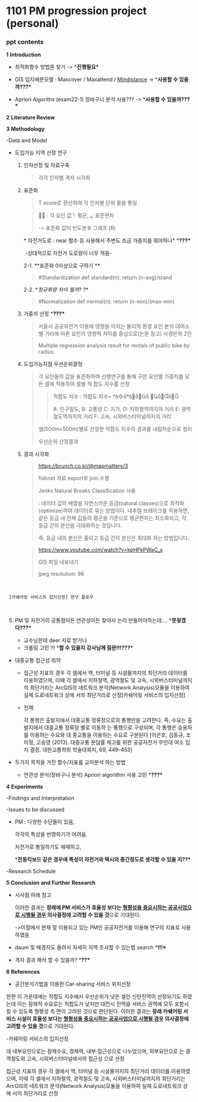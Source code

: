 # 1101 PM progression project (personal)

### ppt contents 

**1**  **Introduction**

- 최적화함수 방법론 찾기 -> ***진행필요\***

- GIS 입지배분모델 : Maxcover / Maxattend / <u>Mindistance</u> -> ***사용할 수 있을까???\***

- Apriori Algoriths (exam22-1) 장바구니 분석 사용??? -> ***사용할 수 있을까???\***

  

**2** **Literature Review**

**3** **Methodology**

-Data and Model

- 도입가능 지역 선정 연구 

  1. 인자선정 및 자료구축

     > 각각 인자별 격자 시각화

  2. 표준화 

     > T score로 환산하여 각 인자별 단위 들을 통일
     >
     >  : 각 요인 값 : 평균, : 표준편차
     >
     > -> 표준화 값이 빈도분포 그래프 (R)

     \* 자전거도로 : near 함수 등 사용해서 주변도 조금 가중치를 줘야하나\*  ***???\*** 

     ​							  -상대적으로 자전거 도로량이 너무 적음-

     2-1.  **표준화 0이상으로 구하기 **

     > #Standardization
     > def standard(n):
     >     return (n-avg)/stand 

     2-2. **정규화랑 차이 뭘까? *?\***

     > #Normalization
     > def normal(n):
     >     return (n-min)/(max-min)

  3. 가중치 산정    ***???\***

     > 서울시 공공자전거 이용에 영향을 미치는 물리적 환경 요인 분석 대여소별 거리에 따른 요인의 영향력 차이를 중심으로(논문 참고)  사경은외 2인
     >
     > Multiple regression analysis result for rentals of public bike by radius

  4. 도입가능지점 우선순위결정

     > 각 요인들의 값을 표준화하여 선행연구를 통해 구한 요인별 가중치를 모든 셀에 적용하여 셀별 적 합도 지수를 산정
     >
     > >  적합도 지수 : 적합도 지수=   
     > >
     > > A: 인구밀도, B: 교통량 C: 지가, D: 지하철역까지의 거리 E: 광역철도역까지의 거리 F: 고속, 시외버스터미널까지의 거리
     >
     > 셀(500m×500m)별로 산정한 적합도 지수의 결과를 내림차순으로 정리
     >
     > 우선순위 산정결과
  
  5. 결과 시각화 
  
     > https://brunch.co.kr/@mapmatters/3
     >
     > fishnet 자료 export후 join 수행
     >
     > Jenks Natural Breaks Classification 사용
     >
     > : 데이터 값의 배열을 자연스러운 등금(natural classes)으로 최적화(optimize)하여 데이터로 묶는 방법이다. 내추럴 브레이크를 적용하면, 같은 등급 내 전체 값들의 평균을 기준으로 평균편차는 최소화되고, 각 등급 간의 분산을 극대화하는 것입니다.
     >
     > 즉, 등급 내의 분산은 줄이고 등급 간의 분산은 최대화 하는 방법입니다. 
  
     > https://www.youtube.com/watch?v=kpHFkPWaC_s
     >
     > GIS 파일 내보내기 
     >
     > jpeg resolution: 96

​     

     [카쉐어링 서비스의 입지선정] 연구 플로우


​     

  5. PM 및 자전거의 공통점이든 연관성이든 찾아서 논리 만들어야하는데....  ***못찾겠다???\***

     - 교수님한테 deer 자료 받거나
     - 크롤링 고민 !!!                                         ***할 수 있을지 강사님께 질문!!!???\***

- 대중교통 접근성 취약

  -  접근성 지표의 경우 각 셀에서 역, 터미널 등 시설물까지의 최단거리 데이터를 이용하였으며, 이때 각 셀에서 지하철역, 광역철도 및 고속, 시외버스터미널까지의 최단거리는 ArcGIS의 네트워크 분석(Network Analysis)모듈을 이용하여 실제 도로네트워크 상에 서의 최단거리로 산정[카쉐어링 서비스의 입지선정]

  - 전제 

     각 통행은 출발지에서 대중교통 정류장으로의 통행만을 고려한다. 즉, 수요는 출발지에서 대중교통 정류장 별로 이동하 는 통행으로 구성되며, 각 통행은 승용차를 이용하는 수요와 대 중교통을 이용하는 수요로 구분된다 [이은호, 김동규, 조미정, 고승영 (2013). 대중교통 분담률 제고를 위한 공공자전거 무인대 여소 입지 결정. 대한교통학회 학술대회지, 69, 449-453]
  
- 두가지 목적을 가진 함수/지표를 교차분석 하는 방법

  - 연관성 분석(장바구니 분석) Apriori algorithm 사용 고민 ***???\***

**4** **Experiments**

-Findings and Interpretation

-Issues to be discussed

- PM : 다양한 수단들이 있음, 

  각각의 특성을 반영하기가 어려움. 

  자전거로 통일하기도 애매하고, 

  ***전동킥보드 같은 경우에 특성이 자전거와 택시의 중간정도로 생각할 수 있을 지??\***

-Research Schedule

**5** **Conclusion** **and Further** **Research**

- 시사점 아래 참고 

  이러한 결과는 **장래에 PM 서비스가 효율성 보다는 <u>형평성을 중요시하는 공공사업으로 시행될 경우</u> 의사결정에 고려할 수 있을 것**으로 기대된다.

  ->이점에서 현재 잘 이용되고 있는 PM인 공공자전거를 이용해 연구의 지표로 사용하였음

- daum 및 배경지도 올려서 자세히 지역 조사할 수 있는법 search    ***!!!\***

- 격자 결과 해석 할 수 있을까? ***??\***

**6** **References**

- 공간분석기법을 이용한 Car-sharing 서비스 위치선정

한편 이 가운데에는 적합도 지수에서 우선순위가 낮은 셀인 신탄진역이 선정되기도 하였는데 이는 잠재적 수요로는 적합도가 낮지만 대전시 전역을 서비스 권역에 모두 포함시킬 수 있도록 형평성 측 면이 고려된 것으로 판단된다. 이러한 결과는 **장래 카쉐어링 서비스 시설이 효율성 보다는 <u>형평성을 중요시하는 공공사업으로 시행될 경우</u> 의사결정에 고려할 수 있을 것**으로 기대된다.



-카쉐어링 서비스의 입지선정

데 내부요인으로는 잠재수요, 경제력, 내부 접근성으로 나누었으며, 외부요인으로 는 광역철도와 고속, 시외버스터미널에서의 접근성 으로 선정

 접근성 지표의 경우 각 셀에서 역, 터미널 등 시설물까지의 최단거리 데이터를 이용하였으며, 이때 각 셀에서 지하철역, 광역철도 및 고속, 시외버스터미널까지의 최단거리는 ArcGIS의 네트워크 분석(Network Analysis)모듈을 이용하여 실제 도로네트워크 상에 서의 최단거리로 산정



